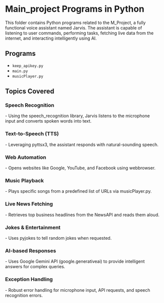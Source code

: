# Main_project Programs in Python

This folder contains Python programs related to the M_Project, a fully functional voice assistant named Jarvis. The assistant is capable of listening to user commands, performing tasks, fetching live data from the internet, and interacting intelligently using AI.

## Programs
- `keep_apikey.py`
- `main.py`
- `musicPlayer.py`

## Topics Covered
<h3>Speech Recognition</h3>- Using the speech_recognition library, Jarvis listens to the microphone input and converts spoken words into text.

<h3>Text-to-Speech (TTS)</h3>- Leveraging pyttsx3, the assistant responds with natural-sounding speech.

<h3>Web Automation</h3>- Opens websites like Google, YouTube, and Facebook using webbrowser.

<h3>Music Playback</h3>- Plays specific songs from a predefined list of URLs via musicPlayer.py.

<h3>Live News Fetching</h3>- Retrieves top business headlines from the NewsAPI and reads them aloud.

<h3>Jokes & Entertainment</h3>- Uses pyjokes to tell random jokes when requested.

<h3>AI-based Responses</h3>- Uses Google Gemini API (google.generativeai) to provide intelligent answers for complex queries.

<h3>Exception Handling</h3>- Robust error handling for microphone input, API requests, and speech recognition errors.
